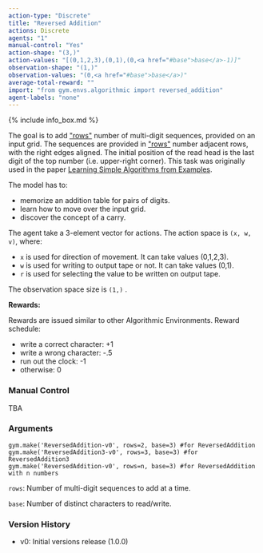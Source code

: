 ```yaml
---
action-type: "Discrete"
title: "Reversed Addition"
actions: Discrete
agents: "1"
manual-control: "Yes"
action-shape: "(3,)"
action-values: "[(0,1,2,3),(0,1),(0,<a href="#base">base</a>-1)]"
observation-shape: "(1,)"
observation-values: "(0,<a href="#base">base</a>)"
average-total-reward: ""
import: "from gym.envs.algorithmic import reversed_addition" 
agent-labels: "none"
---
```


{% include info_box.md %}

The goal is to add <a href="#rows">"rows"</a> number of multi-digit sequences, provided on an input grid. The sequences are provided in <a href="#rows">"rows"</a> number adjacent rows, with the right edges aligned. The initial position of the read head is the last digit of the top number (i.e. upper-right corner). This task was originally used in the paper <a href="http://arxiv.org/abs/1511.07275">Learning Simple Algorithms from Examples</a>.

The model has to: 
- memorize an addition table for pairs of digits. 
- learn how to move over the input grid.
- discover the concept of a carry. 

The agent take a 3-element vector for actions.
The action space is `(x, w, v)`, where: 
- `x` is used for direction of movement. It can take values (0,1,2,3).
- `w` is used for writing to output tape or not. It can take values (0,1). 
- `r` is used for selecting the value to be written on output tape.


The observation space size is `(1,)` .

**Rewards:**

Rewards are issued similar to other Algorithmic Environments. Reward schedule:
- write a correct character: +1
- write a wrong character: -.5
- run out the clock: -1
- otherwise: 0

### Manual Control

TBA


### Arguments

```
gym.make('ReversedAddition-v0', rows=2, base=3) #for ReversedAddition
gym.make('ReversedAddition3-v0', rows=3, base=3) #for ReversedAddition3
gym.make('ReversedAddition-v0', rows=n, base=3) #for ReversedAddition with n numbers
```

<a id="rows">`rows`</a>: Number of multi-digit sequences to add at a time.

<a id="base">`base`</a>: Number of distinct characters to read/write.

### Version History

* v0: Initial versions release (1.0.0)
